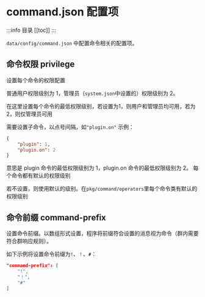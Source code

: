# command.json 配置项

:::info 目录
[[toc]]
:::

`data/config/command.json` 中配置命令相关的配置项。

## 命令权限 privilege

设置每个命令的权限配置

普通用户权限级别为 1，管理员（`system.json`中设置的）权限级别为 2。 

在这里设置每个命令的最低权限级别，若设置为1，则用户和管理员均可用，若为2，则仅管理员可用

 需要设置子命令，以点号间隔，如`"plugin.on"` 示例：

```json
{
    "plugin": 1, 
    "plugin.on": 2 
}
```

 意思是 plugin 命令的最低权限级别为 1，plugin.on 命令的最低权限级别为 2。 每个命令都有默认的权限级别

若不设置，则使用默认的级别。在`pkg/command/operators`里每个命令类有默认的权限级别

## 命令前缀 command-prefix

设置命令前缀。以数组形式设置，程序将前缀符合设置的消息视为命令（群内需要符合群响应规则）。

如下示例将设置命令前缀为`!`、`！`、`#`：

```json
"command-prefix": [
    "!",
    "！",
    "#"
]
```